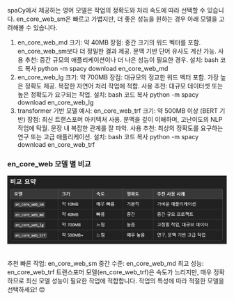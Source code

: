 spaCy에서 제공하는 영어 모델은 작업의 정확도와 처리 속도에 따라 선택할 수 있습니다. en_core_web_sm은 빠르고 가볍지만, 더 좋은 성능을 원하는 경우 아래 모델을 고려해볼 수 있습니다.

1. en_core_web_md
크기: 약 40MB
장점:
중간 크기의 워드 벡터를 포함.
en_core_web_sm보다 더 정밀한 결과 제공.
문맥 기반 단어 유사도 계산 가능.
사용 추천: 중간 규모의 애플리케이션이나 더 나은 성능이 필요한 경우.
설치:
bash
코드 복사
python -m spacy download en_core_web_md
2. en_core_web_lg
크기: 약 700MB
장점:
대규모의 정교한 워드 벡터 포함.
가장 높은 정확도 제공.
복잡한 자연어 처리 작업에 적합.
사용 추천: 대규모 데이터셋 또는 높은 정확도가 요구되는 작업.
설치:
bash
코드 복사
python -m spacy download en_core_web_lg
3. transformer 기반 모델
예시: en_core_web_trf
크기: 약 500MB 이상 (BERT 기반)
장점:
최신 트랜스포머 아키텍처 사용.
문맥을 깊이 이해하며, 고난이도의 NLP 작업에 탁월.
문장 내 복잡한 관계를 잘 파악.
사용 추천: 최상의 정확도를 요구하는 연구 또는 고급 애플리케이션.
설치:
bash
코드 복사
python -m spacy download en_core_web_trf


### en_core_web 모델 별 비교
![alt text](../imgs/en_core_web%20모델.PNG)


<br>
추천
빠른 작업: en_core_web_sm
중간 수준: en_core_web_md
최고 성능: en_core_web_trf
트랜스포머 모델(en_core_web_trf)은 속도가 느리지만, 매우 정확하므로 최신 모델 성능이 필요한 작업에 적합합니다. 작업의 특성에 따라 적절한 모델을 선택하세요! 😊